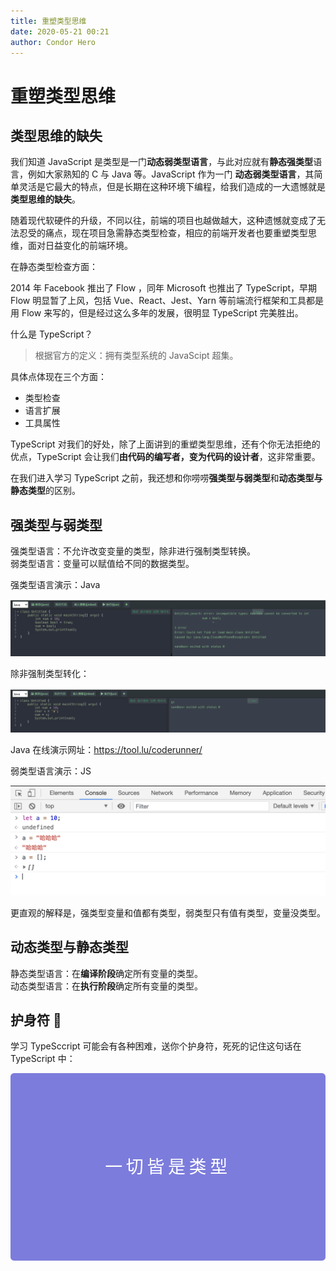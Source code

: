 ```yaml
---
title: 重塑类型思维
date: 2020-05-21 00:21
author: Condor Hero
---
```


# 重塑类型思维

## 类型思维的缺失

我们知道 JavaScript 是类型是一门**动态弱类型语言**，与此对应就有**静态强类型**语言，例如大家熟知的 C 与 Java 等。JavaScript 作为一门 **动态弱类型语言**，其简单灵活是它最大的特点，但是长期在这种环境下编程，给我们造成的一大遗憾就是**类型思维的缺失**。

随着现代软硬件的升级，不同以往，前端的项目也越做越大，这种遗憾就变成了无法忍受的痛点，现在项目急需静态类型检查，相应的前端开发者也要重塑类型思维，面对日益变化的前端环境。

在静态类型检查方面：

2014 年 Facebook 推出了 Flow ，同年 Microsoft 也推出了 TypeScript，早期 Flow 明显暂了上风，包括 Vue、React、Jest、Yarn 等前端流行框架和工具都是用 Flow 来写的，但是经过这么多年的发展，很明显 TypeScript 完美胜出。

什么是 TypeScript？

> 根据官方的定义：拥有类型系统的 JavaScipt 超集。

具体点体现在三个方面：

- 类型检查
- 语言扩展
- 工具属性 

TypeScript 对我们的好处，除了上面讲到的重塑类型思维，还有个你无法拒绝的优点，TypeScript 会让我们**由代码的编写者，变为代码的设计者**，这非常重要。

在我们进入学习 TypeScript 之前，我还想和你唠唠**强类型与弱类型**和**动态类型与静态类型**的区别。

## 强类型与弱类型

强类型语言：不允许改变变量的类型，除非进行强制类型转换。<br/>
弱类型语言：变量可以赋值给不同的数据类型。

强类型语言演示：Java

![boolean 不能赋值给 int 类型](./image/num-convert-bool.png)

除非强制类型转化：

![字符 a 的 ASCII 是 97](./image/Java-force-type-convert.png)

Java 在线演示网址：https://tool.lu/coderunner/

弱类型语言演示：JS

![变量可以随意赋值](./image/dynamic-js.png)

更直观的解释是，强类型变量和值都有类型，弱类型只有值有类型，变量没类型。

## 动态类型与静态类型

静态类型语言：在**编译阶段**确定所有变量的类型。<br/>
动态类型语言：在**执行阶段**确定所有变量的类型。

## 护身符 🧿

学习 TypeSccript 可能会有各种困难，送你个护身符，死死的记住这句话在 TypeScript 中：

<div class="life-preserver">一切皆是类型</div>
<style lang="stylus" scoped> 
    .life-preserver {
        line-height: 300px;
        text-align: center;
        background-color: #7c7cdc;
        color: white;
        border-radius: 0.2em;
        font-size: 2em;
        letter-spacing: 0.2em;
    }
</style>

